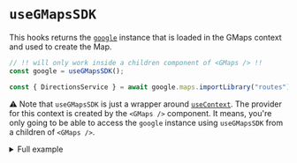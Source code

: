 # `useGMapsSDK`

This hooks returns the [`google`](https://developers.google.com/maps/documentation/javascript/reference#top-level) instance that is loaded in the GMaps context and used to create the Map.

```jsx
// !! will only work inside a children component of <GMaps /> !!
const google = useGMapsSDK();

const { DirectionsService } = await google.maps.importLibrary("routes");
```

⚠️ Note that `useGMapsSDK` is just a wrapper around [`useContext`](https://react.dev/reference/react/useContext). The provider for this context is created by the `<GMaps />` component. It means, you're only going to be able to access the `google` instance using `useGMapsSDK` from a children of `<GMaps />`.

<details>
<summary>Full example</summary>

```jsx
function MyRoute({ origin, destination }) {
  const google = useGMapsSDK();

  const [path, setPath] = useState(null);

  onMount(async () => {
    const { DirectionsService } = await google.maps.importLibrary("routes");

    const directionsService = new DirectionsService();
    const route = await directionsService.route({ origin, destination, travelMode: "DRIVING" });

    setPath(routeToPath(route));
  });

  if (!route) return null;

  return <Poyline path={path} />;
}

function MyMap() {
  return (
    <div style={{ height: "100vh" }}>
      <GMaps>
        <MyRoute origin={...} destination={...} />
      </GMaps>
    </div>
  );
}
```

</details>
